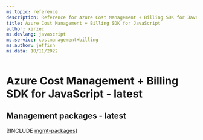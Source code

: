 ```yaml
---
ms.topic: reference
description: Reference for Azure Cost Management + Billing SDK for JavaScript
title: Azure Cost Management + Billing SDK for JavaScript
author: xirzec
ms.devlang: javascript
ms.service: costmanagement+billing
ms.author: jeffish
ms.data: 10/11/2022
---
```

# Azure Cost Management + Billing SDK for JavaScript - latest

## Management packages - latest
[!INCLUDE [mgmt-packages](cost-management-+-billing-mgmt-index.md)]